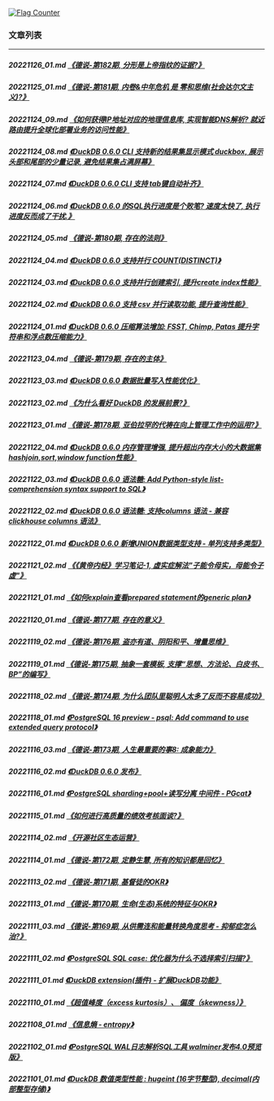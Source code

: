 <a rel="nofollow" href="http://info.flagcounter.com/h9V1"  ><img src="http://s03.flagcounter.com/count/h9V1/bg_FFFFFF/txt_000000/border_CCCCCC/columns_2/maxflags_12/viewers_0/labels_0/pageviews_0/flags_0/"  alt="Flag Counter"  border="0"  ></a>  
  
### 文章列表  
----  
##### 20221126_01.md   [《德说-第182期, 分形是上帝指纹的证据?》](20221126_01.md)  
##### 20221125_01.md   [《德说-第181期, 内卷&中年危机 是 零和思维(社会达尔文主义)?》](20221125_01.md)  
##### 20221124_09.md   [《如何获得IP地址对应的地理信息库, 实现智能DNS解析? 就近路由提升全球化部署业务的访问性能》](20221124_09.md)  
##### 20221124_08.md   [《DuckDB 0.6.0 CLI 支持新的结果集显示模式 duckbox, 展示头部和尾部的少量记录, 避免结果集占满屏幕》](20221124_08.md)  
##### 20221124_07.md   [《DuckDB 0.6.0 CLI 支持 tab键自动补齐》](20221124_07.md)  
##### 20221124_06.md   [《DuckDB 0.6.0 的SQL执行进度是个败笔? 速度太快了, 执行进度反而成了干扰.》](20221124_06.md)  
##### 20221124_05.md   [《德说-第180期, 存在的法则》](20221124_05.md)  
##### 20221124_04.md   [《DuckDB 0.6.0 支持并行 COUNT(DISTINCT)》](20221124_04.md)  
##### 20221124_03.md   [《DuckDB 0.6.0 支持并行创建索引, 提升create index性能》](20221124_03.md)  
##### 20221124_02.md   [《DuckDB 0.6.0 支持 csv 并行读取功能, 提升查询性能》](20221124_02.md)  
##### 20221124_01.md   [《DuckDB 0.6.0 压缩算法增加: FSST, Chimp, Patas 提升字符串和浮点数压缩能力》](20221124_01.md)  
##### 20221123_04.md   [《德说-第179期, 存在的主体》](20221123_04.md)  
##### 20221123_03.md   [《DuckDB 0.6.0 数据批量写入性能优化》](20221123_03.md)  
##### 20221123_02.md   [《为什么看好 DuckDB 的发展前景?》](20221123_02.md)  
##### 20221123_01.md   [《德说-第178期, 亚伯拉罕的代祷在向上管理工作中的运用?》](20221123_01.md)  
##### 20221122_04.md   [《DuckDB 0.6.0 内存管理增强, 提升超出内存大小的大数据集hashjoin,sort,window function性能》](20221122_04.md)  
##### 20221122_03.md   [《DuckDB 0.6.0 语法糖: Add Python-style list-comprehension syntax support to SQL》](20221122_03.md)  
##### 20221122_02.md   [《DuckDB 0.6.0 语法糖: 支持columns 语法 - 兼容clickhouse columns 语法》](20221122_02.md)  
##### 20221122_01.md   [《DuckDB 0.6.0 新增UNION数据类型支持 - 单列支持多类型》](20221122_01.md)  
##### 20221121_02.md   [《《黄帝内经》学习笔记-1, 虚实症解法"子能令母实，母能令子虚"》](20221121_02.md)  
##### 20221121_01.md   [《如何explain查看prepared statement的generic plan》](20221121_01.md)  
##### 20221120_01.md   [《德说-第177期, 存在的意义》](20221120_01.md)  
##### 20221119_02.md   [《德说-第176期, 盗亦有道、阴阳和平、增量思维》](20221119_02.md)  
##### 20221119_01.md   [《德说-第175期, 抽象一套模板, 支撑“思想、方法论、白皮书、BP”的编写》](20221119_01.md)  
##### 20221118_02.md   [《德说-第174期, 为什么团队里聪明人太多了反而不容易成功》](20221118_02.md)  
##### 20221118_01.md   [《PostgreSQL 16 preview - psql: Add command to use extended query protocol》](20221118_01.md)  
##### 20221116_03.md   [《德说-第173期, 人生最重要的事8: 成象能力》](20221116_03.md)  
##### 20221116_02.md   [《DuckDB 0.6.0 发布》](20221116_02.md)  
##### 20221116_01.md   [《PostgreSQL sharding+pool+读写分离 中间件 - PGcat》](20221116_01.md)  
##### 20221115_01.md   [《如何进行高质量的绩效考核面谈?》](20221115_01.md)  
##### 20221114_02.md   [《开源社区生态运营》](20221114_02.md)  
##### 20221114_01.md   [《德说-第172期, 定静生慧, 所有的知识都是回忆》](20221114_01.md)  
##### 20221113_02.md   [《德说-第171期, 基督徒的OKR》](20221113_02.md)  
##### 20221113_01.md   [《德说-第170期, 生命(生态)系统的特征与OKR》](20221113_01.md)  
##### 20221111_03.md   [《德说-第169期, 从供需连和能量转换角度思考 - 抑郁症怎么治?》](20221111_03.md)  
##### 20221111_02.md   [《PostgreSQL SQL case: 优化器为什么不选择索引扫描?》](20221111_02.md)  
##### 20221111_01.md   [《DuckDB extension(插件) - 扩展DuckDB功能》](20221111_01.md)  
##### 20221110_01.md   [《超值峰度（excess kurtosis）、 偏度（skewness）》](20221110_01.md)  
##### 20221108_01.md   [《信息熵 - entropy》](20221108_01.md)  
##### 20221102_01.md   [《PostgreSQL WAL日志解析SQL工具 walminer发布4.0预览版》](20221102_01.md)  
##### 20221101_01.md   [《DuckDB 数值类型性能 : hugeint (16字节整型), decimal(内部整型存储)》](20221101_01.md)  
